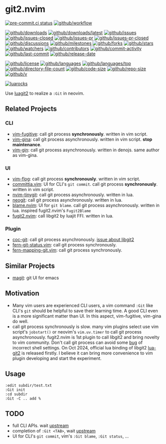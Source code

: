 # git2.nvim

[![pre-commit.ci status](https://results.pre-commit.ci/badge/github/Freed-Wu/git2.nvim/main.svg)](https://results.pre-commit.ci/latest/github/Freed-Wu/git2.nvim/main)
[![github/workflow](https://github.com/Freed-Wu/git2.nvim/actions/workflows/main.yml/badge.svg)](https://github.com/Freed-Wu/git2.nvim/actions)

[![github/downloads](https://shields.io/github/downloads/Freed-Wu/git2.nvim/total)](https://github.com/Freed-Wu/git2.nvim/releases)
[![github/downloads/latest](https://shields.io/github/downloads/Freed-Wu/git2.nvim/latest/total)](https://github.com/Freed-Wu/git2.nvim/releases/latest)
[![github/issues](https://shields.io/github/issues/Freed-Wu/git2.nvim)](https://github.com/Freed-Wu/git2.nvim/issues)
[![github/issues-closed](https://shields.io/github/issues-closed/Freed-Wu/git2.nvim)](https://github.com/Freed-Wu/git2.nvim/issues?q=is%3Aissue+is%3Aclosed)
[![github/issues-pr](https://shields.io/github/issues-pr/Freed-Wu/git2.nvim)](https://github.com/Freed-Wu/git2.nvim/pulls)
[![github/issues-pr-closed](https://shields.io/github/issues-pr-closed/Freed-Wu/git2.nvim)](https://github.com/Freed-Wu/git2.nvim/pulls?q=is%3Apr+is%3Aclosed)
[![github/discussions](https://shields.io/github/discussions/Freed-Wu/git2.nvim)](https://github.com/Freed-Wu/git2.nvim/discussions)
[![github/milestones](https://shields.io/github/milestones/all/Freed-Wu/git2.nvim)](https://github.com/Freed-Wu/git2.nvim/milestones)
[![github/forks](https://shields.io/github/forks/Freed-Wu/git2.nvim)](https://github.com/Freed-Wu/git2.nvim/network/members)
[![github/stars](https://shields.io/github/stars/Freed-Wu/git2.nvim)](https://github.com/Freed-Wu/git2.nvim/stargazers)
[![github/watchers](https://shields.io/github/watchers/Freed-Wu/git2.nvim)](https://github.com/Freed-Wu/git2.nvim/watchers)
[![github/contributors](https://shields.io/github/contributors/Freed-Wu/git2.nvim)](https://github.com/Freed-Wu/git2.nvim/graphs/contributors)
[![github/commit-activity](https://shields.io/github/commit-activity/w/Freed-Wu/git2.nvim)](https://github.com/Freed-Wu/git2.nvim/graphs/commit-activity)
[![github/last-commit](https://shields.io/github/last-commit/Freed-Wu/git2.nvim)](https://github.com/Freed-Wu/git2.nvim/commits)
[![github/release-date](https://shields.io/github/release-date/Freed-Wu/git2.nvim)](https://github.com/Freed-Wu/git2.nvim/releases/latest)

[![github/license](https://shields.io/github/license/Freed-Wu/git2.nvim)](https://github.com/Freed-Wu/git2.nvim/blob/main/LICENSE)
[![github/languages](https://shields.io/github/languages/count/Freed-Wu/git2.nvim)](https://github.com/Freed-Wu/git2.nvim)
[![github/languages/top](https://shields.io/github/languages/top/Freed-Wu/git2.nvim)](https://github.com/Freed-Wu/git2.nvim)
[![github/directory-file-count](https://shields.io/github/directory-file-count/Freed-Wu/git2.nvim)](https://github.com/Freed-Wu/git2.nvim)
[![github/code-size](https://shields.io/github/languages/code-size/Freed-Wu/git2.nvim)](https://github.com/Freed-Wu/git2.nvim)
[![github/repo-size](https://shields.io/github/repo-size/Freed-Wu/git2.nvim)](https://github.com/Freed-Wu/git2.nvim)
[![github/v](https://shields.io/github/v/release/Freed-Wu/git2.nvim)](https://github.com/Freed-Wu/git2.nvim)

[![luarocks](https://img.shields.io/luarocks/v/Freed-Wu/git2.nvim)](https://luarocks.org/modules/Freed-Wu/git2.nvim)

Use [luagit2](https://github.com/libgit2/luagit2) to realize a `:Git` in neovim.

## Related Projects

### CLI

- [vim-fugitive](https://github.com/tpope/vim-fugitive): call git process
  **synchronously**. written in vim script.
- [vim-gina](https://github.com/lambdalisue/vim-gina): call git process
  asynchronously. written in vim script. **stop maintenance**.
- [vim-gin](https://github.com/lambdalisue/vim-gin): call git process
  asynchronously. written in denojs. same author as vim-gina.

### UI

- [vim-flog](https://github.com/rbong/vim-flog): call git process
  **synchronously**. written in vim script.
- [committia.vim](https://github.com/rhysd/committia.vim): UI for CLI's `git
  commit`. call git process **synchronously**. written in vim script.
- [nvim-tinygit](https://github.com/chrisgrieser/nvim-tinygit): call git process
  asynchronously. written in lua.
- [neogit](https://github.com/NeogitOrg/neogit): call git process
  asynchronously. written in lua.
- [blame.nvim](https://github.com/FabijanZulj/blame.nvim): UI for `git blame`.
  call git process asynchronously. written in lua. inspired fugit2.nvim's
  `Fugit2Blame`
- [fugit2.nvim](https://github.com/SuperBo/fugit2.nvim): call libgit2 by luajit
  FFI. written in lua.

### Plugin

- [coc-git](https://github.com/neoclide/coc-git): call git process
  asynchronously.
  [issue about libgit2](https://github.com/neoclide/coc-git/issues/216)
- [fern-git-status.vim](http://github.com/lambdalisue/fern-git-status.vim): call
  git process synchronously.
- [fern-mapping-git.vim](http://github.com/lambdalisue/fern-mapping-git.vim): call
  git process synchronously.

## Similar Projects

- [magit](https://github.com/magit/magit): git UI for emacs

## Motivation

- Many vim users are experienced CLI users, a vim command `:Git` like CLI's
  `git` should be helpful to save their learning time. A good CLI even is a more
  significant matter than UI. In this aspect, vim-fugitive, vim-gina do well.
- call git process synchronously is slow. many vim plugins select use vim
  script's `jobstart()` or neovim's `vim.uv.timer` to call git process
  asynchronously. fugit2.nvim is 1st plugin to call libgit2 and bring novelty to
  vim community. Don't call git process can avoid some
  [bug](https://github.com/rhysd/committia.vim/issues/66) of incorrect shell
  settings. On Oct 2024, official lua binding of libgit2
  [lua-git2](https://luarocks.org/modules/neopallium/lua-git2) is released
  firstly. I believe it can bring more convenience to vim plugin developing and
  start the experiment.

## Usage

```vim
:edit subdir/test.txt
:Git init
:cd subdir
:Git -C .. add %
```

## TODO

- full CLI APIs. wait [upstream](https://github.com/libgit2/luagit2/issues/10)
- completion of `:Git <TAB>`, wait
  [upstream](https://github.com/mpeterv/argparse/issues/28)
- UI for CLI's `git commit`, vim's `:Git blame`, `:Git status`, ...
